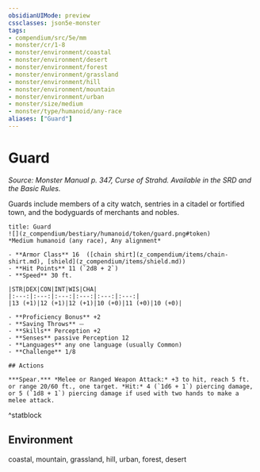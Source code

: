 ```yaml
---
obsidianUIMode: preview
cssclasses: json5e-monster
tags:
- compendium/src/5e/mm
- monster/cr/1-8
- monster/environment/coastal
- monster/environment/desert
- monster/environment/forest
- monster/environment/grassland
- monster/environment/hill
- monster/environment/mountain
- monster/environment/urban
- monster/size/medium
- monster/type/humanoid/any-race
aliases: ["Guard"]
---
```

# Guard
*Source: Monster Manual p. 347, Curse of Strahd. Available in the SRD and the Basic Rules.*  

Guards include members of a city watch, sentries in a citadel or fortified town, and the bodyguards of merchants and nobles.

```ad-statblock
title: Guard
![](z_compendium/bestiary/humanoid/token/guard.png#token)
*Medium humanoid (any race), Any alignment*

- **Armor Class** 16  ([chain shirt](z_compendium/items/chain-shirt.md), [shield](z_compendium/items/shield.md))
- **Hit Points** 11 (`2d8 + 2`)
- **Speed** 30 ft.

|STR|DEX|CON|INT|WIS|CHA|
|:---:|:---:|:---:|:---:|:---:|:---:|
|13 (+1)|12 (+1)|12 (+1)|10 (+0)|11 (+0)|10 (+0)|

- **Proficiency Bonus** +2
- **Saving Throws** ⏤
- **Skills** Perception +2
- **Senses** passive Perception 12
- **Languages** any one language (usually Common)
- **Challenge** 1/8

## Actions

***Spear.*** *Melee or Ranged Weapon Attack:* +3 to hit, reach 5 ft. or range 20/60 ft., one target. *Hit:* 4 (`1d6 + 1`) piercing damage, or 5 (`1d8 + 1`) piercing damage if used with two hands to make a melee attack.
```
^statblock

## Environment

coastal, mountain, grassland, hill, urban, forest, desert